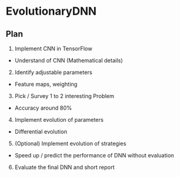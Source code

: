 # EvolutionaryDNN
## Plan
1. Implement CNN in TensorFlow
  - Understand of CNN (Mathematical details)
2. Identify adjustable parameters
  - Feature maps, weighting
3. Pick / Survey 1 to 2 interesting Problem
  - Accuracy around 80%
4. Implement evolution of parameters
  - Differential evolution
5. (Optional) Implement evolution of strategies
  - Speed up / predict the performance of DNN without evaluation
6. Evaluate the final DNN and short report
